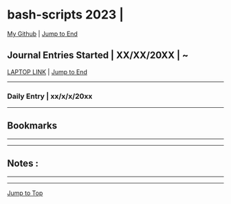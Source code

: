 
<div id="top-of-doc"></div>

# bash-scripts 2023 |

[My Github](https://github.com/popados) | [Jump to End](#end-of-doc)


## Journal Entries Started | XX/XX/20XX | ~


[LAPTOP LINK](#) | [Jump to End](#end-of-doc)

***

### Daily Entry | xx/x/x/20xx

***

## Bookmarks

***

***

## Notes :

***

***


[Jump to Top](#top-of-doc)

<div id="end-of-doc"></div>

